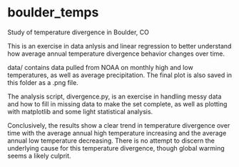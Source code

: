 # boulder_temps
Study of temperature divergence in Boulder, CO

This is an exercise in data anlysis and linear regression to better understand how average annual temperature divergence behavior changes over time. 

data/ contains data pulled from NOAA on monthly high and low temperatures, as well as average precipitation. The final plot is also saved in this folder as a .png file.

The analysis script, divergence.py, is an exercise in handling messy data and how to fill in missing data to make the set complete, as well as plotting with matplotlib and some light statistical analysis.

Conclusively, the results show a clear trend in temperature divergence over time with the average annual high temperature increasing and the average annual low temperature decreasing. There is no attempt to discern the underlying cause for this temperature divergence, though global warming seems a likely culprit.
